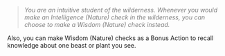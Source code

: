> *<span style="color:rgb(125, 125, 125)">You are an intuitive student of the wilderness. Whenever you would make an Intelligence (Nature) check in the wilderness, you can choose to make a Wisdom (Nature) check instead.</span>*

Also, you can make Wisdom (Nature) checks as a Bonus Action to recall knowledge about one beast or plant you see.